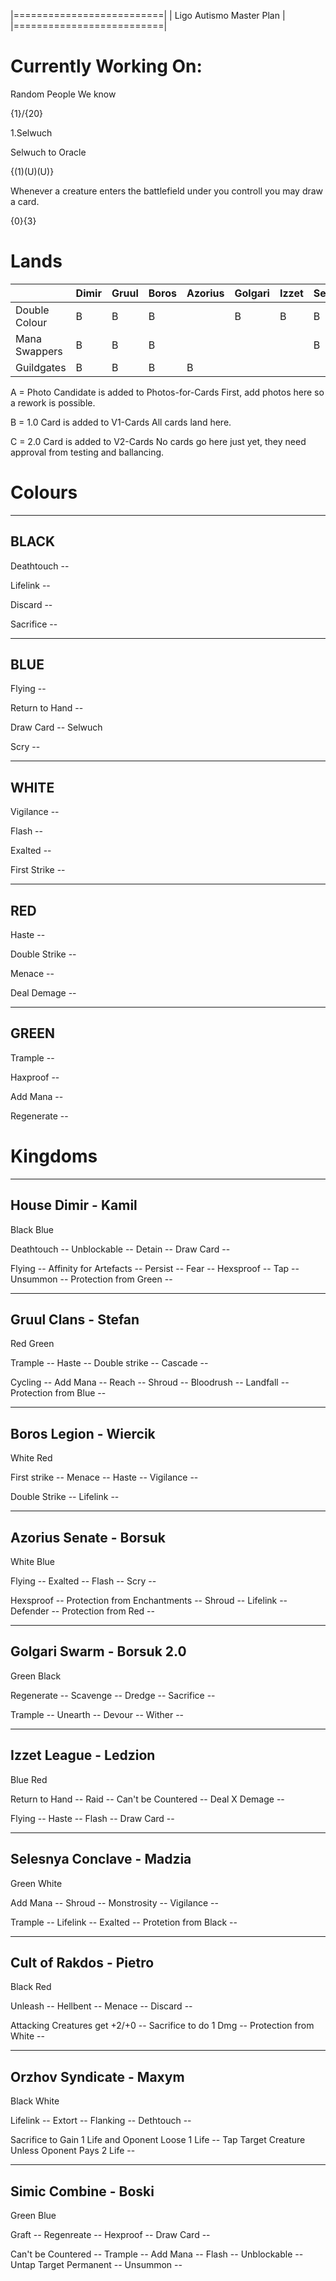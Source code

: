 |==========================|
| Ligo Autismo Master Plan |
|==========================|

Currently Working On:
=====================

Random People We know 

{1}/{20}

1.Selwuch

Selwuch to Oracle

{(1)(U)(U)}

Whenever a creature enters the battlefield under you controll you may draw a card.

{0}{3}

Lands
==========

|               |Dimir    |Gruul  |Boros  |Azorius        |Golgari        |Izzet  |Selesnya       |Rakdos |Orzov  |Simic  |
|---            |---      |---    |---    |---            |---            |---    |---            |---    |---    |---    |
|Double Colour  |B        |B      |B      |               |B              |B      |B              |B      |       |B      |
|Mana Swappers  |B        |B      |B      |               |               |       |B              |       |       |B      |
|Guildgates     |B        |B      |B      |B              |               |       |               |       |B      |B      |

A = Photo Candidate is added to Photos-for-Cards 
    First, add photos here so a rework is possible.

B = 1.0 Card is added to V1-Cards
    All cards land here.

C = 2.0 Card is added to V2-Cards
    No cards go here just yet, they need approval from testing and ballancing. 
    
Colours
==========

----------------
BLACK
----------------
Deathtouch --

Lifelink -- 

Discard -- 

Sacrifice -- 

----------------
BLUE
----------------
Flying -- 

Return to Hand -- 

Draw Card -- Selwuch

Scry -- 

----------------
WHITE
----------------

Vigilance --

Flash -- 

Exalted -- 

First Strike -- 

----------------
RED
----------------

Haste -- 

Double Strike -- 

Menace -- 

Deal Demage --

----------------
GREEN
----------------
Trample -- 

Haxproof -- 

Add Mana -- 

Regenerate -- 

Kingdoms
==========

----------
House Dimir - Kamil
----------
Black
Blue

Deathtouch -- 
Unblockable -- 
Detain -- 
Draw Card -- 

Flying -- 
Affinity for Artefacts -- 
Persist -- 
Fear -- 
Hexsproof -- 
Tap -- 
Unsummon -- 
Protection from Green -- 

----------
Gruul Clans - Stefan
----------
Red
Green

Trample -- 
Haste -- 
Double strike -- 
Cascade -- 

Cycling -- 
Add Mana -- 
Reach -- 
Shroud -- 
Bloodrush -- 
Landfall -- 
Protection from Blue -- 

----------
Boros Legion - Wiercik
----------
White
Red

First strike -- 
Menace -- 
Haste -- 
Vigilance -- 

Double Strike -- 
Lifelink -- 

----------
Azorius Senate - Borsuk
----------
White
Blue

Flying -- 
Exalted -- 
Flash -- 
Scry -- 

Hexsproof -- 
Protection from Enchantments -- 
Shroud -- 
Lifelink -- 
Defender -- 
Protection from Red -- 

----------
Golgari Swarm - Borsuk 2.0
----------
Green
Black

Regenerate -- 
Scavenge -- 
Dredge -- 
Sacrifice -- 

Trample -- 
Unearth -- 
Devour -- 
Wither -- 

----------
Izzet League - Ledzion
----------
Blue
Red

Return to Hand -- 
Raid -- 
Can't be Countered -- 
Deal X Demage -- 

Flying -- 
Haste -- 
Flash -- 
Draw Card -- 

----------
Selesnya Conclave - Madzia
----------
Green
White

Add Mana -- 
Shroud -- 
Monstrosity -- 
Vigilance -- 

Trample --
Lifelink --
Exalted -- 
Protetion from Black -- 

----------
Cult of Rakdos - Pietro
----------
Black
Red

Unleash -- 
Hellbent -- 
Menace -- 
Discard -- 

Attacking Creatures get +2/+0 -- 
Sacrifice to do 1 Dmg -- 
Protection from White -- 

----------
Orzhov Syndicate - Maxym
----------
Black
White

Lifelink -- 
Extort -- 
Flanking -- 
Dethtouch -- 

Sacrifice to Gain 1 Life and Oponent Loose 1 Life -- 
Tap Target Creature Unless Oponent Pays 2 Life -- 

----------
Simic Combine - Boski
----------
Green
Blue

Graft -- 
Regenreate -- 
Hexproof -- 
Draw Card -- 

Can't be Countered -- 
Trample -- 
Add Mana -- 
Flash -- 
Unblockable -- 
Untap Target Permanent -- 
Unsummon -- 
